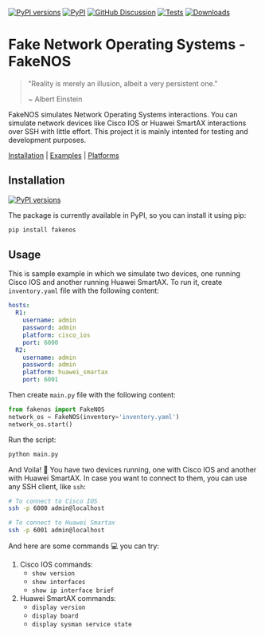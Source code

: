 [![PyPI versions][pypi-pyversion-badge]][pypi-pyversion-link]
[![PyPI][pypi-latest-release-badge]][pypi-latest-release-link]
[![GitHub Discussion][github-discussions-badge]][github-discussions-link]
[![Tests][github-tests-badge]][github-tests-link]
[![Downloads][pepy-downloads-badge]][pepy-downloads-link]

# Fake Network Operating Systems - FakeNOS

> "Reality is merely an illusion, albeit a very persistent one."
>
> ~ Albert Einstein

FakeNOS simulates Network Operating Systems interactions. You can simulate 
network devices like Cisco IOS or Huawei SmartAX interactions over
SSH with little effort. This project it is mainly intented for testing 
and development purposes.

[Installation](/installation) | [Examples](/examples) | [Platforms](/platforms)


## Installation
[![PyPI versions][pypi-pyversion-badge]][pypi-pyversion-link]

The package is currently available in PyPI, so you can install it using pip:
```bash
pip install fakenos
```

## Usage
This is sample example in which we simulate two devices, one running Cisco IOS 
and another running Huawei SmartAX. To run it, create `inventory.yaml` file with
the following content:
```yaml
hosts:
  R1:
    username: admin
    password: admin
    platform: cisco_ios
    port: 6000
  R2:
    username: admin
    password: admin
    platform: huawei_smartax
    port: 6001
``` 

Then create `main.py` file with the following content:
```python
from fakenos import FakeNOS
network_os = FakeNOS(inventory='inventory.yaml')
network_os.start()
```

Run the script:
```bash
python main.py
```

And Voila! :dizzy: You have two devices running, one with Cisco IOS and another with Huawei SmartAX.
In case you want to connect to them, you can use any SSH client, like `ssh`:
```bash
# To connect to Cisco IOS
ssh -p 6000 admin@localhost

# To connect to Huawei Smartax
ssh -p 6001 admin@localhost
```

And here are some commands :computer: you can try:

1. Cisco IOS commands:
    - `show version`
    - `show interfaces`
    - `show ip interface brief`
2. Huawei SmartAX commands:
    - `display version`
    - `display board`
    - `display sysman service state`


[github-discussions-link]:     https://github.com/dmulyalin/fakenos/discussions
[github-discussions-badge]:    https://img.shields.io/static/v1?label=Discussions&message=Ask&color=blue&logo=github
[black-badge]:                 https://img.shields.io/badge/code%20style-black-000000.svg
[black-link]:                  https://github.com/psf/black
[pypi-pyversion-link]:         https://pypi.python.org/pypi/fakenos/
[pypi-pyversion-badge]:        https://img.shields.io/pypi/pyversions/fakenos.svg
[pepy-downloads-link]:         https://pepy.tech/project/fakenos
[pepy-downloads-badge]:        https://pepy.tech/badge/fakenos
[github-tests-badge]:          https://github.com/dmulyalin/fakenos/actions/workflows/main.yml/badge.svg
[github-tests-link]:           https://github.com/dmulyalin/fakenos/actions
[pypi-latest-release-badge]:   https://img.shields.io/pypi/v/fakenos.svg
[pypi-latest-release-link]:    https://pypi.python.org/pypi/fakenos
